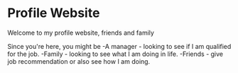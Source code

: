 # Profile Website

Welcome to my profile website, friends and family  


Since you're here, you might be
-A manager - looking to see if I am qualified for the job.
-Family - looking to see what I am doing in life.
-Friends - give job recommendation or also see how I am doing. 


